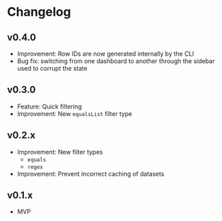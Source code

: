 # Changelog

## v0.4.0

- Improvement: Row IDs are now generated internally by the CLI
- Bug fix: switching from one dashboard to another through the sidebar used to corrupt the state

## v0.3.0

- Feature: Quick filtering
- Improvement: New `equalsList` filter type

## v0.2.x

- Improvement: New filter types
  - `equals`
  - `regex`
- Improvement: Prevent incorrect caching of datasets

## v0.1.x

- MVP
